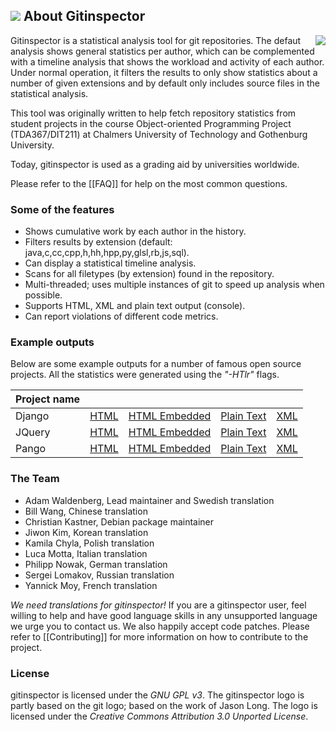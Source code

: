 <h2><img valign="center" src="https://raw.githubusercontent.com/ejwa/gitinspector/master/gitinspector/html/gitinspector_piclet.png" /> About Gitinspector</h2>
<img style="float:right;" src="https://raw.github.com/wiki/ejwa/gitinspector/images/html_example_thumbnail.jpg" />
Gitinspector is a statistical analysis tool for git repositories. The defaut analysis shows general statistics per author, which can be complemented with a timeline analysis that shows the workload and activity of each author. Under normal operation, it filters the results to only show statistics about a number of given extensions and by default only includes source files in the statistical analysis.

This tool was originally written to help fetch repository statistics from student projects in the course Object-oriented Programming Project (TDA367/DIT211) at Chalmers University of Technology and Gothenburg University.

Today, gitinspector is used as a grading aid by universities worldwide.

Please refer to the [[FAQ]] for help on the most common questions.

### Some of the features
  * Shows cumulative work by each author in the history.
  * Filters results by extension (default: java,c,cc,cpp,h,hh,hpp,py,glsl,rb,js,sql).
  * Can display a statistical timeline analysis.
  * Scans for all filetypes (by extension) found in the repository.
  * Multi-threaded; uses multiple instances of git to speed up analysis when possible.
  * Supports HTML, XML and plain text output (console).
  * Can report violations of different code metrics.

### Example outputs
Below are some example outputs for a number of famous open source projects. All the statistics were generated using the *"-HTlr"* flags.

| Project name |||||
|-|-|-|-|-|
| Django | [HTML](http://htmlpreview.github.io/?https://raw.github.com/wiki/ejwa/gitinspector/examples/django_output.html) | [HTML Embedded](http://htmlpreview.github.io/?https://raw.github.com/wiki/ejwa/gitinspector/examples/django_output.emb.html) | [Plain Text](https://raw.github.com/wiki/ejwa/gitinspector/examples/django_output.txt) | [XML](https://raw.github.com/wiki/ejwa/gitinspector/examples/django_output.xml) |
| JQuery | [HTML](http://htmlpreview.github.io/?https://raw.github.com/wiki/ejwa/gitinspector/examples/jquery_output.html) | [HTML Embedded](http://htmlpreview.github.io/?https://raw.github.com/wiki/ejwa/gitinspector/examples/jquery_output.emb.html) | [Plain Text](https://raw.github.com/wiki/ejwa/gitinspector/examples/jquery_output.txt) | [XML](https://raw.github.com/wiki/ejwa/gitinspector/examples/jquery_output.xml) |
| Pango | [HTML](http://htmlpreview.github.io/?https://raw.github.com/wiki/ejwa/gitinspector/examples/pango_output.html) | [HTML Embedded](http://htmlpreview.github.io/?https://raw.github.com/wiki/ejwa/gitinspector/examples/pango_output.emb.html) | [Plain Text](https://raw.github.com/wiki/ejwa/gitinspector/examples/pango_output.txt) | [XML](https://raw.github.com/wiki/ejwa/gitinspector/examples/pango_output.xml) |

### The Team
  * Adam Waldenberg, Lead maintainer and Swedish translation
  * Bill Wang, Chinese translation
  * Christian Kastner, Debian package maintainer
  * Jiwon Kim, Korean translation
  * Kamila Chyla, Polish translation
  * Luca Motta, Italian translation
  * Philipp Nowak, German translation
  * Sergei Lomakov, Russian translation
  * Yannick Moy, French translation

*We need translations for gitinspector!* If you are a gitinspector user, feel willing to help and have good language skills in any unsupported language we urge you to contact us. We also happily accept code patches. Please refer to [[Contributing]] for more information on how to contribute to the project.

### License
gitinspector is licensed under the *GNU GPL v3*. The gitinspector logo is partly based on the git logo; based on the work of Jason Long. The logo is licensed under the *Creative Commons Attribution 3.0 Unported License*.

